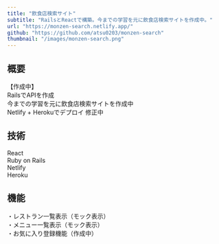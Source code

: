```yaml
---
title: "飲食店検索サイト"
subtitle: "RailsとReactで構築。今までの学習を元に飲食店検索サイトを作成中。"
url: "https://monzen-search.netlify.app/"
github: "https://github.com/atsu0203/monzen-search"
thumbnail: "/images/monzen-search.png"
---
```


## 概要
【作成中】  
RailsでAPIを作成  
今までの学習を元に飲食店検索サイトを作成中  
Netlify  + Herokuでデプロイ
修正中


## 技術
React  
Ruby on Rails  
Netlify  
Heroku  


## 機能
・レストラン一覧表示（モック表示）  
・メニュー一覧表示（モック表示）  
・お気に入り登録機能（作成中）  